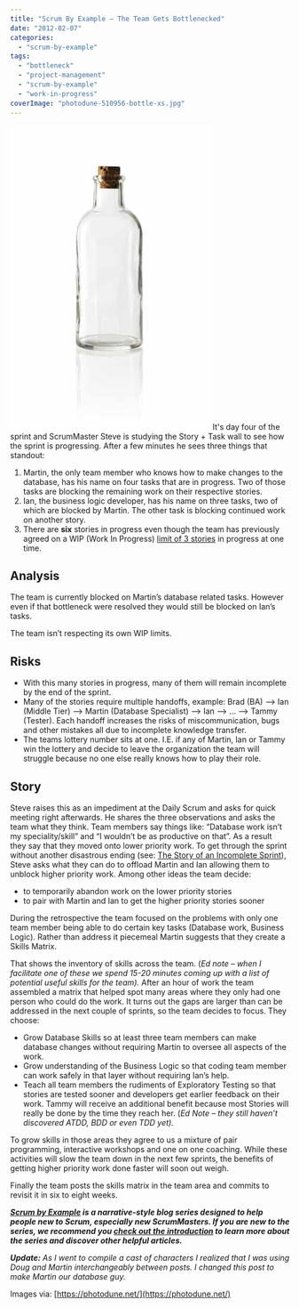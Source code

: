 ```yaml
---
title: "Scrum By Example – The Team Gets Bottlenecked"
date: "2012-02-07"
categories: 
  - "scrum-by-example"
tags: 
  - "bottleneck"
  - "project-management"
  - "scrum-by-example"
  - "work-in-progress"
coverImage: "photodune-510956-bottle-xs.jpg"
---
```


![Old fashioned glass bottle with cork stopper. - image licensed from Photodune](images/photodune-510956-bottle-xs.jpg)It's day four of the sprint and ScrumMaster Steve is studying the Story + Task wall to see how the sprint is progressing. After a few minutes he sees three things that standout:

1. Martin, the only team member who knows how to make changes to the database, has his name on four tasks that are in progress. Two of those tasks are blocking the remaining work on their respective stories.
2. Ian, the business logic developer, has his name on three tasks, two of which are blocked by Martin. The other task is blocking continued work on another story.
3. There are **six** stories in progress even though the team has previously agreed on a WIP (Work In Progress) [limit of 3 stories](/blog/scrum-by-example-the-story-of-an-incomplete-sprint.html) in progress at one time.

## Analysis

The team is currently blocked on Martin’s database related tasks. However even if that bottleneck were resolved they would still be blocked on Ian’s tasks.

The team isn’t respecting its own WIP limits.

## Risks

- With this many stories in progress, many of them will remain incomplete by the end of the sprint.
- Many of the stories require multiple handoffs, example: Brad (BA) –> Ian (Middle Tier) –> Martin (Database Specialist) –> Ian –> … –> Tammy (Tester). Each handoff increases the risks of miscommunication, bugs and other mistakes all due to incomplete knowledge transfer.
- The teams lottery number sits at one. I.E. if any of Martin, Ian or Tammy win the lottery and decide to leave the organization the team will struggle because no one else really knows how to play their role.

## Story

Steve raises this as an impediment at the Daily Scrum and asks for quick meeting right afterwards. He shares the three observations and asks the team what they think. Team members say things like: “Database work isn’t my speciality/skill” and “I wouldn’t be as productive on that”. As a result they say that they moved onto lower priority work. To get through the sprint without another disastrous ending (see: [The Story of an Incomplete Sprint](/blog/scrum-by-example-the-story-of-an-incomplete-sprint.html)), Steve asks what they can do to offload Martin and Ian allowing them to unblock higher priority work. Among other ideas the team decide:

- to temporarily abandon work on the lower priority stories
- to pair with Martin and Ian to get the higher priority stories sooner

During the retrospective the team focused on the problems with only one team member being able to do certain key tasks (Database work, Business Logic). Rather than address it piecemeal Martin suggests that they create a Skills Matrix.

That shows the inventory of skills across the team. (_Ed note – when I facilitate one of these we spend 15-20 minutes coming up with a list of potential useful skills for the team)._ After an hour of work the team assembled a matrix that helped spot many areas where they only had one person who could do the work. It turns out the gaps are larger than can be addressed in the next couple of sprints, so the team decides to focus. They choose:

- Grow Database Skills so at least three team members can make database changes without requiring Martin to oversee all aspects of the work.
- Grow understanding of the Business Logic so that coding team member can work safely in that layer without requiring Ian’s help.
- Teach all team members the rudiments of Exploratory Testing so that stories are tested sooner and developers get earlier feedback on their work. Tammy will receive an additional benefit because most Stories will really be done by the time they reach her. (_Ed Note – they still haven’t discovered ATDD, BDD or even TDD yet)._

To grow skills in those areas they agree to us a mixture of pair programming, interactive workshops and one on one coaching. While these activities will slow the team down in the next few sprints, the benefits of getting higher priority work done faster will soon out weigh.

Finally the team posts the skills matrix in the team area and commits to revisit it in six to eight weeks.

_**[Scrum by Example](/blog/category/scrum-by-example) is a narrative-style blog series designed to help people new to Scrum, especially new ScrumMasters. If you are new to the series, we recommend you [check out the introduction](/blog/scrum-by-example.html) to learn more about the series and discover other helpful articles.**_

_**Update:** As I went to compile a cast of characters I realized that I was using Doug and Martin interchangeably between posts. I changed this post to make Martin our database guy._

Images via: [https://photodune.net/](https://photodune.net/)
